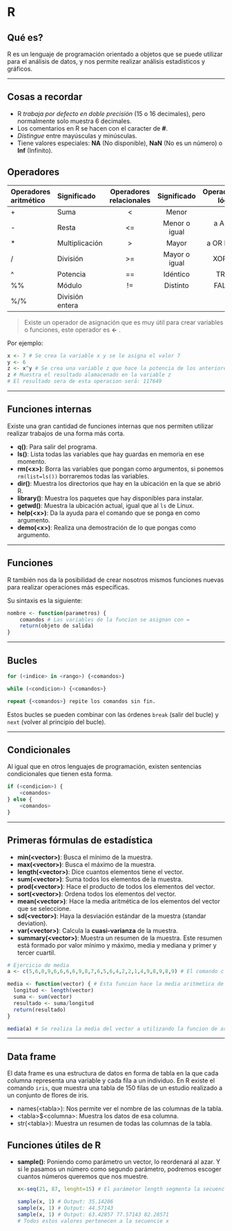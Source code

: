 # R

## Qué es?

R es un lenguaje de programación orientado a objetos que se puede utilizar para el análisis de datos, y nos permite realizar análisis estadísticos y gráficos.  

-----

## Cosas a recordar

- R *trabaja por defecto en doble precisión* (15 o 16 decimales), pero normalmente solo muestra 6 decimales.  
- Los comentarios en R se hacen con el caracter de **#**.  
- *Distingue* entre mayúsculas y minúsculas.  
- Tiene valores especiales: **NA** (No disponible), **NaN** (No es un número) o **Inf** (Infinito).

## Operadores

| Operadores aritmético | Significado     | Operadores relacionales |  Significado  | Operadores lógicos |          Significado |
| :-------------------- | :-------------- | :---------------------: | :-----------: | -----------------: | -------------------: |
| +                     | Suma            |            <            |     Menor     |                 !a |                 No a |
| -                     | Resta           |           <=            | Menor o igual |       a AND b, a&b |                a Y b |
| \*                    | Multiplicación  |            >            |     Mayor     |       a OR b, a\|b |                a O b |
| /                     | División        |           >=            | Mayor o igual |           XOR(a,b) | O exclusivo de a o b |
| ^                     | Potencia        |           ==            |   Idéntico    |            TRUE, T |            Verdadero |
| %%                    | Módulo          |           !=            |   Distinto    |           FALSE, F |                Falso |
| %/%                   | División entera |                         |               |                    |                      |

> Existe un operador de asignación que es muy útil para crear variables o funciones, este operador es **<-** .  

Por ejemplo:  

```R
x <- 7 # Se crea la variable x y se le asigna el valor 7
y <- 6
z <- x^y # Se crea una variable z que hace la potencia de los anteriores valores
z # Muestra el resultado alamacenado en la variable z
# El resultado sera de esta operacion será: 117649
```

-----

## Funciones internas

Existe una gran cantidad de funciones internas que nos permiten utilizar realizar trabajos de una forma más corta.  

- **q()**: Para salir del programa.  
- **ls()**: Lista todas las variables que hay guardas en memoria en ese momento.  
- **rm(\<x>)**: Borra las variables que pongan como argumentos, si ponemos ```rm(list=ls())``` borraremos todas las variables.  
- **dir()**: Muestra los directorios que hay en la ubicación en la que se abrió R.  
- **library()**: Muestra los paquetes que hay disponibles para instalar.  
- **getwd()**: Muestra la ubicación actual, igual que al ```ls``` de Linux.  
- **help(\<x>)**: Da la ayuda para el comando que se ponga en como argumento.  
- **demo(\<x>)**: Realiza una demostración de lo que pongas como argumento.  

-----

## Funciones

R también nos da la posibilidad de crear nosotros mismos funciones nuevas para realizar operaciones más específicas.  

Su sintaxis es la siguiente:  

```R
nombre <- function(parametros) {
	comandos # Las variables de la funcion se asignan con =
	return(objeto de salida)
}
```

-----

## Bucles

```R
for (<indice> in <rango>) {<comandos>}  

while (<condicion>) {<comandos>}   

repeat {<comandos>} repite los comandos sin fin.  
```

Estos bucles se pueden combinar con las órdenes ```break``` (salir del bucle) y ```next``` (volver al principio del bucle).

----

## Condicionales

Al igual que en otros lenguajes de programación, existen sentencias condicionales que tienen esta forma.  

```R
if (<condicion>) {
	<comandos>
} else {
	<comandos>
}
```

-----

## Primeras fórmulas de estadística

- **min(\<vector>)**: Busca el mínimo de la muestra.  
- **max(\<vector>)**: Busca el máximo de la muestra.
- **length(\<vector>)**: Dice cuantos elementos tiene el vector.
- **sum(\<vector>)**: Suma todos los elementos de la muestra.
- **prod(\<vector>)**: Hace el producto de todos los elementos del vector.
- **sort(\<vector>)**: Ordena todos los elementos del vector.  
- **mean(\<vector>)**: Hace la media aritmética de los elementos del vector que se seleccione.
- **sd(\<vector>)**: Haya la desviación estándar de la muestra (standar deviation).  
- **var(\<vector>)**: Calcula la **cuasi-varianza** de la muestra.  
- **summary(\<vector>)**: Muestra un resumen de la muestra. Este resumen está formado por valor mínimo y máximo, media y mediana y primer y tercer cuartil.  

```R
# Ejercicio de media
a <- c(5,6,8,9,6,6,6,6,9,8,7,6,5,6,4,2,2,1,4,9,8,9,8,9) # El comando c se utiliza para crear un vector

media <- function(vector) { # Esta funcion hace la media aritmetica de un vector
  longitud <- length(vector)
  suma <- sum(vector)
  resultado <- suma/longitud
  return(resultado)
}

media(a) # Se realiza la media del vector a utilizando la funcion de arriba
```

-----

## Data frame

El data frame es una estructura de datos en forma de tabla en la que cada columna representa una variable y cada fila a un individuo. En R existe el comando ```iris```, que muestra una tabla de 150 filas de un estudio realizado a un conjunto de flores de iris.  

- names(\<tabla>): Nos permite ver el nombre de las columnas de la tabla.  
- \<tabla>$\<columna>: Muestra los datos de esa columna.  
- str(\<tabla>): Muestra un resumen de todas las columnas de la tabla.  

## Funciones útiles de R

- **sample()**: Poniendo como parámetro un vector, lo reordenará al azar. Y si le pasamos un número como segundo parámetro, podremos escoger cuantos números queremos que nos muestre.  

  ```r
  x<-seq(21, 87, lenght=15) # El parámetor length segmenta la secuencia en 15 fragmentos de la misma longitud
  
  sample(x, 1) # Output: 35.14286
  sample(x, 1) # Output: 44.57143
  sample(x, 1) # Output: 63.42857 77.57143 82.28571
  # Todos estos valores pertenecen a la secuencie x
  ```

  
